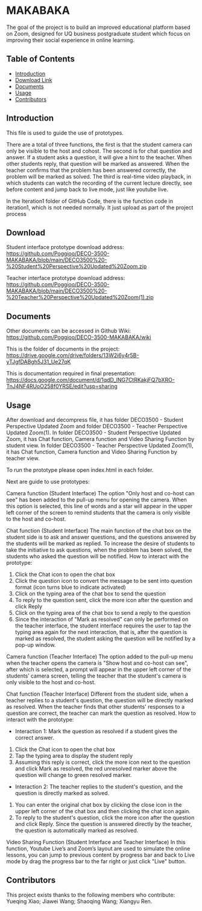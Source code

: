 # MAKABAKA

The goal of the project is to build an improved educational platform based on Zoom, designed for UQ business postgraduate student which focus on improving their social experience in online learning.

## Table of Contents

- [Introduction](#introduction)
- [Download Link](#download)
- [Documents](#documents)
- [Usage](#usage)
- [Contributors](#contributors)


## Introduction

This file is used to guide the use of prototypes.

There are a total of three functions, the first is that the student camera can only be visible to the host and cohost.
The second is for chat question and answer. If a student asks a question, it will give a hint to the teacher. When other students reply, that question will be marked as answered. 
When the teacher confirms that the problem has been answered correctly, the problem will be marked as solved.
The third is real-time video playback, in which students can watch the recording of the current lecture directly, see before content and jump back to live mode, just like youtube live.

In the Iteration1 folder of GitHub Code, there is the function code in iteration1, which is not needed normally. It just upload as part of the project process


## Download

Student interface prototype download address: 
https://github.com/Poggioo/DECO-3500-MAKABAKA/blob/main/DECO3500%20-%20Student%20Perspective%20Updated%20Zoom.zip

Teacher interface prototype download address: 
https://github.com/Poggioo/DECO-3500-MAKABAKA/blob/main/DECO3500%20-%20Teacher%20Perspective%20Updated%20Zoom(1).zip


## Documents

Other documents can be accessed in Github Wiki:
https://github.com/Poggioo/DECO-3500-MAKABAKA/wiki

This is the folder of documents in the project:
https://drive.google.com/drive/folders/13W2i6y4r5B-yTJgfDABgh5J31_Ue27qK

This is documentation required in final presentation:
https://docs.google.com/document/d/1qdD_lNG7CtRKakjFQ7bXRO-TnJ4NF4RUoO258f0YRSE/edit?usp=sharing


## Usage

After download and decompress file, it has folder DECO3500 - Student Perspective Updated Zoom and folder DECO3500 - Teacher Perspective Updated Zoom(1).
In folder DECO3500 - Student Perspective Updated Zoom, it has Chat function, Camera function and Video Sharing Function by student view. 
In folder DECO3500 - Teacher Perspective Updated Zoom(1), it has Chat function, Camera function and Video Sharing Function by teacher view.

To run the prototype please open index.html in each folder.

Next are guide to use prototypes:

Camera function (Student Interface)
The option "Only host and co-host can see" has been added to the pull-up menu for opening the camera. 
When this option is selected, this line of words and a star will appear in the upper left corner of the screen to remind students that the camera is only visible to the host and co-host. 

Chat function (Student Interface)
The main function of the chat box on the student side is to ask and answer questions, and the questions answered by the students will be marked as replied. 
To increase the desire of students to take the initiative to ask questions, when the problem has been solved, the students who asked the question will be notified.
How to interact with the prototype:
1. Click the Chat icon to open the chat box
2. Click the question icon to convert the message to be sent into question format (icon turns blue to indicate activated)
3. Click on the typing area of ​​the chat box to send the question
4. To reply to the question sent, click the more icon after the question and click Reply
5. Click on the typing area of ​​the chat box to send a reply to the question
6. Since the interaction of "Mark as resolved" can only be performed on the teacher interface, the student interface requires the user to tap the typing area again for the next interaction, that is, after the question is marked as resolved, the student asking the question will be notified by a pop-up window.

Camera function (Teacher Interface)
The option added to the pull-up menu when the teacher opens the camera is "Show host and co-host can see", after which is selected, a prompt will appear in the upper left corner 
of the students’ camera screen, telling the teacher that the student's camera is only visible to the host and co-host.

Chat function (Teacher Interface)
Different from the student side, when a teacher replies to a student's question, the question will be directly marked as resolved.
When the teacher finds that other students' responses to a question are correct, the teacher can mark the question as resolved.
How to interact with the prototype:
- Interaction 1: Mark the question as resolved if a student gives the correct answer.
1. Click the Chat icon to open the chat box
2. Tap the typing area to display the student reply
3. Assuming this reply is correct, click the more icon next to the question and click Mark as resolved, the red unresolved marker above the question will change to green resolved marker.
- Interaction 2: The teacher replies to the student's question, and the question is directly marked as solved.
1. You can enter the original chat box by clicking the close icon in the upper left corner of the chat box and then clicking the chat icon again.
2. To reply to the student's question, click the more icon after the question and click Reply. Since the question is answered directly by the teacher, the question is automatically marked as resolved.

Video Sharing Function (Student Interface and Teacher Interface)
In this function, Youtube Live’s and Zoom’s layout are used to simulate the online lessons, you can jump to previous content by progress bar and back to Live mode by drag the 
progress bar to the far right or just click "Live" button.


## Contributors

This project exists thanks to the following members who contribute:
Yueqing Xiao; Jiawei Wang; Shaoqing Wang; Xiangyu Ren.
